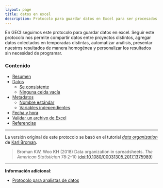 ```yaml
---
layout: page
title: datos en excel
description: Protocolo para guardar datos en Excel para ser procesados por el equipo de Ciencia de Datos de GECI
---
```


En GECI seguimos este protocolo para guardar datos en excel. Seguir este protocolo nos permite compartir datos entre proyectos distintos, agregar datos colectados en temporadas distintas, automatizar análisis, presentar nuestros resultados de manera homogénea y personalizar los resultados sin necesidad de programar.

### Contenido

- [Resumen](pages/resumen.html)
- [Datos](pages/datos.html)
    - [Se consistente](pages/consistencia.html)
    - [Ninguna celda vacía](pages/ninguna_celda_vacia.html)
- [Metadatos](pages/metadatos.html)
    - [Nombre estándar](pages/standard_name.html)
    - [Variables independientes](pages/axis.html)
- [Fecha y hora](pages/tiempo.html)
- [Validar un archivo de Excel](pages/validacion.html)
- [Referencias](pages/referencias.html)

---

La versión original de este protocolo se basó en el tutorial [_data organization_](http://kbroman.org/dataorg) de [Karl Broman](http://kbroman.org).

> Broman KW, Woo KH (2018) Data organization in spreadsheets.
> _The American Statistician_ 78:2&ndash;10
> ([doi:10.1080/00031305.2017.1375989](https://doi.org/10.1080/00031305.2017.1375989))

---

**Información adicional**:

- [Protocolo para analistas de datos](pages/ciencia_de_datos/index.html)
